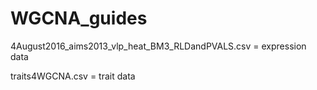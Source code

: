 # WGCNA_guides
4August2016_aims2013_vlp_heat_BM3_RLDandPVALS.csv = expression data

traits4WGCNA.csv = trait data 

